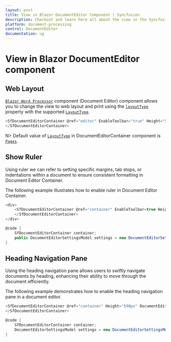 ```yaml
---
layout: post
title: View in Blazor DocumentEditor Component | Syncfusion
description: Checkout and learn here all about the view in the Syncfusion Blazor DocumentEditor component and more.
platform: document-processing
control: DocumentEditor
documentation: ug
---
```


# View in Blazor DocumentEditor component

## Web Layout

[`Blazor Word Processor`](https://www.syncfusion.com/blazor-components/blazor-word-processor) component (Document Editor) component allows you to change the view to web layout and print using the  [`layoutType`](https://help.syncfusion.com/cr/blazor/Syncfusion.Blazor.DocumentEditor.LayoutType.html#fields) property with the supported [`LayoutType`](https://help.syncfusion.com/cr/blazor/Syncfusion.Blazor.DocumentEditor.LayoutType.html).

```csharp
<SfDocumentEditorContainer @ref="editor" EnableToolbar="true" Height="590px" LayoutType="LayoutType.Continuous">
</SfDocumentEditorContainer>
```

N> Default value of [`LayoutType`](https://help.syncfusion.com/cr/blazor/Syncfusion.Blazor.DocumentEditor.LayoutType.html?_ga=2.86979928.1792501268.1670214760-93590999.1630704258) in DocumentEditorContainer component is [`Pages`](https://help.syncfusion.com/cr/blazor/Syncfusion.Blazor.DocumentEditor.LayoutType.html#Syncfusion_Blazor_DocumentEditor_LayoutType_Pages).

## Show Ruler

Using ruler we can refer to setting specific margins, tab stops, or indentations within a document to ensure consistent formatting in Document Editor Container.

The following example illustrates how to enable ruler in Document Editor Container.

```csharp
<div>
    <SfDocumentEditorContainer @ref="container" EnableToolbar=true Height="590px" DocumentEditorSettings="@settings">      
    </SfDocumentEditorContainer>    
</div>

@code {
    SfDocumentEditorContainer container;
    public DocumentEditorSettingsModel settings = new DocumentEditorSettingsModel() { ShowRuler = true };   
}
```

## Heading Navigation Pane  

Using the heading navigation pane allows users to swiftly navigate documents by heading, enhancing their ability to move through the document efficiently. 

The following example demonstrates how to enable the heading navigation pane in a document editor. 

```csharp
<SfDocumentEditorContainer @ref="container" Height="590px" DocumentEditorSettings="settings">
</SfDocumentEditorContainer>

@code {
    SfDocumentEditorContainer container;
    DocumentEditorSettingsModel settings = new DocumentEditorSettingsModel() { ShowNavigationPane = true};
}
```
